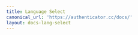 ```yaml
---
title: Language Select
canonical_url: 'https://authenticator.cc/docs/'
layout: docs-lang-select
---
```


